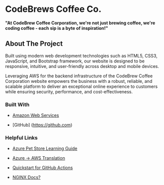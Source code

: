 # CodeBrews Coffee Co.

**"At CodeBrew Coffee Corporation, we're not just brewing coffee, we're coding coffee - each sip is a byte of inspiration!"**

## About The Project

Built using modern web development technologies such as HTML5, CSS3, JavaScript, and Bootstrap framework, our website is designed to be responsive, intuitive, and user-friendly across desktop and mobile devices.

Leveraging AWS for the backend infrastructure of the CodeBrew Coffee Corporation website empowers the business with a robust, reliable, and scalable platform to deliver an exceptional online experience to customers while ensuring security, performance, and cost-effectiveness.

### Built With

- [Amazon Web Services](https://aws.amazon.com/console/)

- [GitHub] (https://github.com)

<!-- MARKDOWN LINKS & IMAGES -->
<!-- https://www.markdownguide.org/basic-syntax/#reference-style-links -->

[aws-url]: https://aws.amazon.com/products/?nc2=h_ql_prod_fs_f&aws-products-all.sort-by=item.additionalFields.productNameLowercase&aws-products-all.sort-order=asc&awsf.re%3AInvent=*all&awsf.Free%20Tier%20Type=*all&awsf.tech-category=*all

### Helpful Links

- [Azure Pet Store Learning Guide](https://chtrembl.github.io/azure-cloud/petstore/)

- [Azure -> AWS Translation](https://learn.microsoft.com/en-us/azure/architecture/aws-professional/compute)

- [Quickstart for GitHub Actions](https://docs.github.com/en/actions/quickstart)

- [NGINX Docs?](https://docs.nginx.com/nginx-ingress-controller/overview/)
